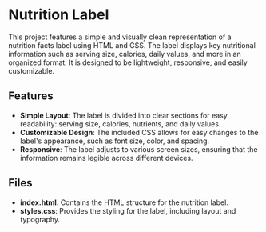 # Nutrition Label

This project features a simple and visually clean representation of a nutrition facts label using HTML and CSS. The label displays key nutritional information such as serving size, calories, daily values, and more in an organized format. It is designed to be lightweight, responsive, and easily customizable.

## Features

- **Simple Layout**: The label is divided into clear sections for easy readability: serving size, calories, nutrients, and daily values.
- **Customizable Design**: The included CSS allows for easy changes to the label's appearance, such as font size, color, and spacing.
- **Responsive**: The label adjusts to various screen sizes, ensuring that the information remains legible across different devices.

## Files

- **index.html**: Contains the HTML structure for the nutrition label.
- **styles.css**: Provides the styling for the label, including layout and typography.
